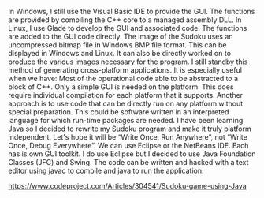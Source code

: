 In Windows, I still use the Visual Basic IDE to provide the GUI. The functions are provided by compiling the C++ core to a managed assembly DLL.
In Linux, I use Glade to develop the GUI and associated code. The functions are added to the GUI code directly.
The image of the Sudoku uses an uncompressed bitmap file in Windows BMP file format. This can be displayed in Windows and Linux. It can also be directly worked on to produce the various images necessary for the program.
I still standby this method of generating cross-platform applications.
It is especially useful when we have:
Most of the operational code able to be abstracted to a block of C++.
Only a simple GUI is needed on the platform.
This does require individual compilation for each platform that it supports.
Another approach is to use code that can be directly run on any platform without special preparation. This could be software written in an interpreted language for which run-time packages are needed.
I have been learning Java so I decided to rewrite my Sudoku program and make it truly platform independent. Let's hope it will be “Write Once, Run Anywhere”, not “Write Once, Debug Everywhere”.
We can use Eclipse or the NetBeans IDE. Each has is own GUI toolkit. I do use Eclipse but I decided to use Java Foundation Classes (JFC) and Swing.
The code can be written and hacked with a text editor using javac to compile and java to run the application.


https://www.codeproject.com/Articles/304541/Sudoku-game-using-Java
